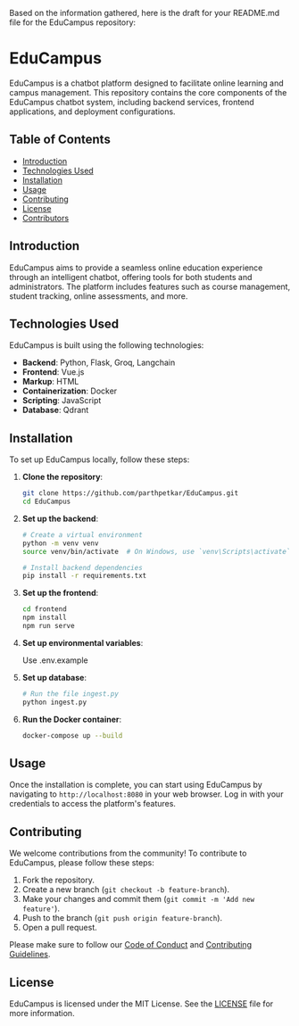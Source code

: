 Based on the information gathered, here is the draft for your README.md file for the EduCampus repository:

# EduCampus

EduCampus is a chatbot platform designed to facilitate online learning and campus management. This repository contains the core components of the EduCampus chatbot system, including backend services, frontend applications, and deployment configurations.

## Table of Contents
- [Introduction](#introduction)
- [Technologies Used](#technologies-used)
- [Installation](#installation)
- [Usage](#usage)
- [Contributing](#contributing)
- [License](#license)
- [Contributors](#contributors)


## Introduction
EduCampus aims to provide a seamless online education experience through an intelligent chatbot, offering tools for both students and administrators. The platform includes features such as course management, student tracking, online assessments, and more.

## Technologies Used
EduCampus is built using the following technologies:
- **Backend**: Python, Flask, Groq, Langchain
- **Frontend**: Vue.js
- **Markup**: HTML
- **Containerization**: Docker
- **Scripting**: JavaScript
- **Database**: Qdrant

## Installation
To set up EduCampus locally, follow these steps:

1. **Clone the repository**:
    ```sh
    git clone https://github.com/parthpetkar/EduCampus.git
    cd EduCampus
    ```

2. **Set up the backend**:
    ```sh
    # Create a virtual environment
    python -m venv venv
    source venv/bin/activate  # On Windows, use `venv\Scripts\activate`

    # Install backend dependencies
    pip install -r requirements.txt
    ```

3. **Set up the frontend**:
    ```sh
    cd frontend
    npm install
    npm run serve
    ```
4. **Set up environmental variables**:
   
   Use .env.example
   
6. **Set up database**:
    ```sh
    # Run the file ingest.py
    python ingest.py
    ```
7. **Run the Docker container**:
    ```sh
    docker-compose up --build
    ```

## Usage
Once the installation is complete, you can start using EduCampus by navigating to `http://localhost:8080` in your web browser. Log in with your credentials to access the platform's features.

## Contributing
We welcome contributions from the community! To contribute to EduCampus, please follow these steps:

1. Fork the repository.
2. Create a new branch (`git checkout -b feature-branch`).
3. Make your changes and commit them (`git commit -m 'Add new feature'`).
4. Push to the branch (`git push origin feature-branch`).
5. Open a pull request.

Please make sure to follow our [Code of Conduct](CODE_OF_CONDUCT.md) and [Contributing Guidelines](CONTRIBUTING.md).

## License
EduCampus is licensed under the MIT License. See the [LICENSE](LICENSE) file for more information.
